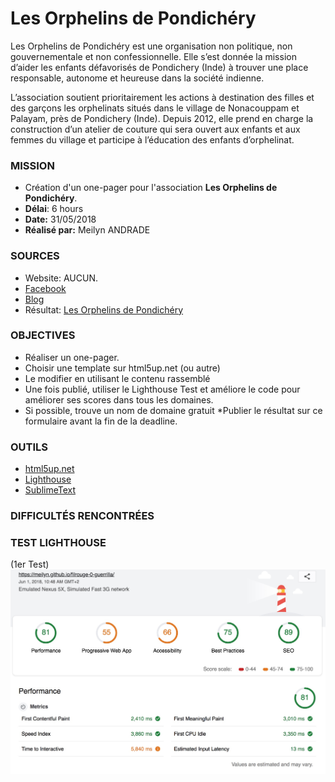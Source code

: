 # Les Orphelins de Pondichéry

Les Orphelins de Pondichéry est une organisation non politique, non gouvernementale et non confessionnelle. Elle s’est donnée la mission d’aider les enfants défavorisés de Pondichery (Inde) à trouver une place responsable, autonome et heureuse dans la société indienne.

 

L’association soutient prioritairement les actions à destination des filles et des garçons  les orphelinats situés dans le village de Nonacouppam et Palayam, près de Pondichery (Inde). Depuis 2012, elle prend en charge la construction d’un atelier de couture qui sera ouvert aux enfants et aux femmes du village et participe à l’éducation des enfants d’orphelinat.

### MISSION
 
* Création d'un one-pager pour l'association **Les Orphelins de Pondichéry**. 
* **Délai**: 6 hours
* **Date:** 31/05/2018
* **Réalisé par:** Meilyn ANDRADE 

### SOURCES
* Website: AUCUN.
* [Facebook](https://bit.ly/2J7sQK3)
* [Blog](https://orphelinsdepondichery.jimdo.com/don-et-adhesion/)
* Résultat: [Les Orphelins de Pondichéry](https://meilyn.github.io/filrouge-0-guerrilla/) 

### OBJECTIVES
* Réaliser un one-pager.
* Choisir une template sur html5up.net (ou autre)
* Le modifier en utilisant le contenu rassemblé
* Une fois publié, utiliser le Lighthouse Test et améliore le code pour améliorer ses scores dans tous les domaines.
* Si possible, trouve un nom de domaine gratuit
*Publier le résultat sur ce formulaire avant la fin de la deadline.


### OUTILS

* [html5up.net](https://html5up.net/)
* [Lighthouse](https://developers.google.com/web/tools/lighthouse/) 
* [SublimeText](https://www.sublimetext.com/)

### DIFFICULTÉS RENCONTRÉES


### TEST LIGHTHOUSE
(1er Test)
![LightHouse](images/LightBox.jpeg)




